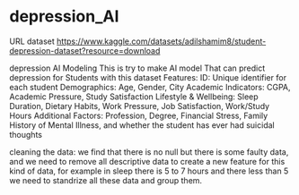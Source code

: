 # depression_AI
URL dataset
https://www.kaggle.com/datasets/adilshamim8/student-depression-dataset?resource=download

depression AI Modeling
This is try to make AI model That can predict depression for Students with this dataset
Features:
ID: Unique identifier for each student
Demographics: Age, Gender, City
Academic Indicators: CGPA, Academic Pressure, Study Satisfaction
Lifestyle & Wellbeing: Sleep Duration, Dietary Habits, Work Pressure, Job Satisfaction, Work/Study Hours
Additional Factors: Profession, Degree, Financial Stress, Family History of Mental Illness, and whether the student has ever had suicidal thoughts

cleaning the data:
we find that there is no null but there is some faulty data, and we need to remove all descriptive data to create a new feature for
this kind of data, for example in sleep there is 5 to 7 hours and there less than 5 we need to standrize all these data and group them.




